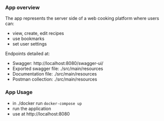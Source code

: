 ### App overview
The app represents the server side of a web cooking platform where users can: 
- view, create, edit recipes
- use bookmarks 
- set user settings

Endpoints detailed at:
- Swagger: http://localhost:8080/swagger-ui/
- Exported swagger file:  ./src/main/resources
- Documentation file: ./src/main/resources
- Postman collection: ./src/main/resources

### App Usage
- in ./docker run ``` docker-compose up ``` 
- run the application
- use at http://localhost:8080
